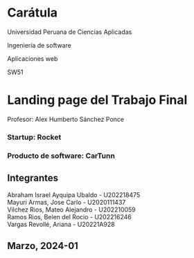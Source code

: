 # Carátula

Universidad Peruana de Ciencias Aplicadas

Ingeniería de software

Aplicaciones web

SW51

#  Landing page del Trabajo Final

Profesor: Alex Humberto Sánchez Ponce


### Startup: Rocket

### Producto de software: CarTunn

## Integrantes

Abraham Israel Ayquipa Ubaldo - U202218475  
Mayuri Armas, Jose Carlo  - U2020111437  
Vilchez Rios, Mateo Alejandro - U202210059  
Ramos Rios, Belen del Rocio - U202216246  
Vargas Revollé, Ariana - U20221A928  

## Marzo, 2024-01